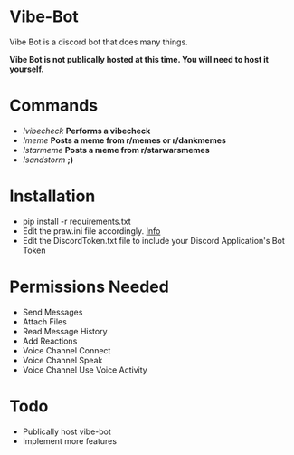 # Vibe-Bot
Vibe Bot is a discord bot that does many things.

__Vibe Bot is not publically hosted at this time. You will need to host it yourself.__

Commands
=====
* *!vibecheck* **Performs a vibecheck**
* *!meme* **Posts a meme from r/memes or r/dankmemes**
* *!starmeme* **Posts a meme from r/starwarsmemes**
* *!sandstorm* **;)**

Installation
=====
* pip install -r requirements.txt
* Edit the praw.ini file accordingly. [Info](https://asyncpraw.readthedocs.io/en/latest/getting_started/configuration/prawini.html#using-interpolation)
* Edit the DiscordToken.txt file to include your Discord Application's Bot Token

Permissions Needed
=====
* Send Messages
* Attach Files
* Read Message History
* Add Reactions
* Voice Channel Connect
* Voice Channel Speak
* Voice Channel Use Voice Activity

Todo
=====
* Publically host vibe-bot
* Implement more features
